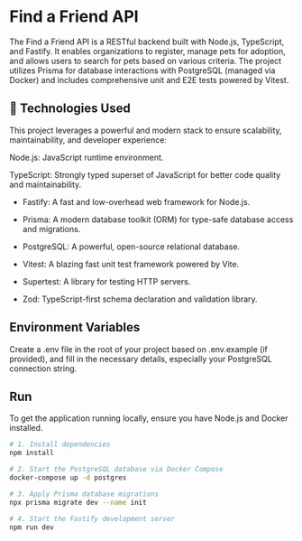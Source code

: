 # Find a Friend API

The Find a Friend API is a RESTful backend built with Node.js, TypeScript, and Fastify. It enables organizations to register, manage pets for adoption, and allows users to search for pets based on various criteria. The project utilizes Prisma for database interactions with PostgreSQL (managed via Docker) and includes comprehensive unit and E2E tests powered by Vitest.

## 🚀 Technologies Used
This project leverages a powerful and modern stack to ensure scalability, maintainability, and developer experience:

Node.js: JavaScript runtime environment.

TypeScript: Strongly typed superset of JavaScript for better code quality and maintainability.

- Fastify: A fast and low-overhead web framework for Node.js.

- Prisma: A modern database toolkit (ORM) for type-safe database access and migrations.

- PostgreSQL: A powerful, open-source relational database.

- Vitest: A blazing fast unit test framework powered by Vite.

- Supertest: A library for testing HTTP servers.

- Zod: TypeScript-first schema declaration and validation library.

## Environment Variables
Create a .env file in the root of your project based on .env.example (if provided), and fill in the necessary details, especially your PostgreSQL connection string.


## Run

To get the application running locally, ensure you have Node.js and Docker installed.

```bash
# 1. Install dependencies
npm install

# 2. Start the PostgreSQL database via Docker Compose
docker-compose up -d postgres

# 3. Apply Prisma database migrations
npx prisma migrate dev --name init

# 4. Start the Fastify development server
npm run dev
